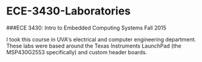 ECE-3430-Laboratories
===

###ECE 3430: Intro to Embedded Computing Systems Fall 2015

I took this course in UVA's electrical and computer engineering department. These labs were based around the Texas Instruments LaunchPad
(the MSP430G2553 specifically) and custom header boards.
